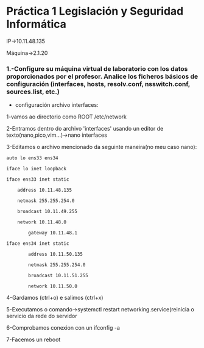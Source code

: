 # **Práctica 1 Legislación y Seguridad Informática**

IP->10.11.48.135

Máquina->2.1.20

### **1.-Configure su máquina virtual de laboratorio con los datos proporcionados por el profesor. Analice los ficheros básicos de configuración (interfaces, hosts, resolv.conf, nsswitch.conf, sources.list, etc.)**

* configuración archivo interfaces:

1-vamos ao directorio como ROOT /etc/network

2-Entramos dentro do archivo 'interfaces' usando un editor de texto(nano,pico,vim...)->nano interfaces

3-Editamos o archivo mencionado da seguinte maneira(no meu caso nano):

	auto lo ens33 ens34
 
	iface lo inet loopback
 
	iface ens33 inet static
 
  		address 10.11.48.135
    
  		netmask 255.255.254.0
    
   		broadcast 10.11.49.255
     
   		network 10.11.48.0
     
    		gateway 10.11.48.1
     
  	iface ens34 inet static
  
     		address 10.11.50.135
      
     		netmask 255.255.254.0
      
     		broadcast 10.11.51.255
      
     		network 10.11.50.0
      
4-Gardamos (ctrl+o) e salimos (ctrl+x)

5-Executamos o comando->systemctl restart networking.service(reinicia o servicio da rede do servidor

6-Comprobamos conexion con un ifconfig -a

7-Facemos un reboot



